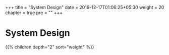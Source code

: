 +++
title = "System Design"
date = 2019-12-17T01:06:25+05:30
weight = 20
chapter = true
pre = "<b></b>"
+++

<!-- ### Chapter X -->

# System Design

{{% children depth="2" sort="weight" %}}
